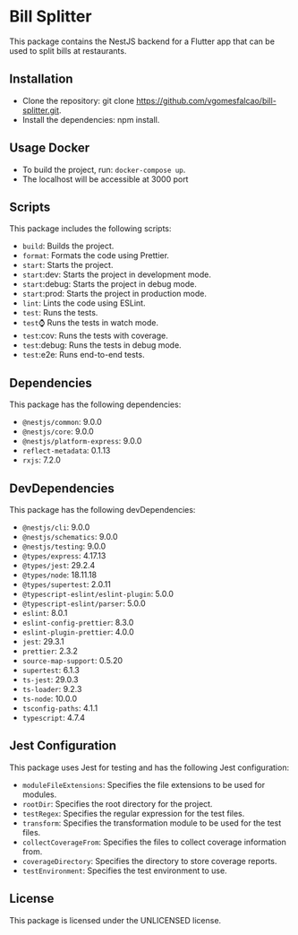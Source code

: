 # Bill Splitter
This package contains the NestJS backend for a Flutter app that can be used to split bills at restaurants.

## Installation
- Clone the repository: git clone https://github.com/vgomesfalcao/bill-splitter.git.
- Install the dependencies: npm install.
## Usage Docker
- To build the project, run: `docker-compose up`.
- The localhost will be accessible at 3000 port
## Scripts
This package includes the following scripts:

- `build`: Builds the project.
- `format`: Formats the code using Prettier.
- `start`: Starts the project.
- `start`:dev: Starts the project in development mode.
- `start`:debug: Starts the project in debug mode.
- `start`:prod: Starts the project in production mode.
- `lint`: Lints the code using ESLint.
- `test`: Runs the tests.
- `test`:watch: Runs the tests in watch mode.
- `test`:cov: Runs the tests with coverage.
- `test`:debug: Runs the tests in debug mode.
- `test`:e2e: Runs end-to-end tests.
## Dependencies
This package has the following dependencies:

- `@nestjs/common`: 9.0.0
- `@nestjs/core`: 9.0.0
- `@nestjs/platform-express`: 9.0.0
- `reflect-metadata`: 0.1.13
- `rxjs`: 7.2.0
## DevDependencies
This package has the following devDependencies:

- `@nestjs/cli`: 9.0.0
- `@nestjs/schematics`: 9.0.0
- `@nestjs/testing`: 9.0.0
- `@types/express`: 4.17.13
- `@types/jest`: 29.2.4
- `@types/node`: 18.11.18
- `@types/supertest`: 2.0.11
- `@typescript-eslint/eslint-plugin`: 5.0.0
- `@typescript-eslint/parser`: 5.0.0
- `eslint`: 8.0.1
- `eslint-config-prettier`: 8.3.0
- `eslint-plugin-prettier`: 4.0.0
- `jest`: 29.3.1
- `prettier`: 2.3.2
- `source-map-support`: 0.5.20
- `supertest`: 6.1.3
- `ts-jest`: 29.0.3
- `ts-loader`: 9.2.3
- `ts-node`: 10.0.0
- `tsconfig-paths`: 4.1.1
- `typescript`: 4.7.4
## Jest Configuration
This package uses Jest for testing and has the following Jest configuration:

- `moduleFileExtensions`: Specifies the file extensions to be used for modules.
- `rootDir`: Specifies the root directory for the project.
- `testRegex`: Specifies the regular expression for the test files.
- `transform`: Specifies the transformation module to be used for the test files.
- `collectCoverageFrom`: Specifies the files to collect coverage information from.
- `coverageDirectory`: Specifies the directory to store coverage reports.
- `testEnvironment`: Specifies the test environment to use.
## License
This package is licensed under the UNLICENSED license.
